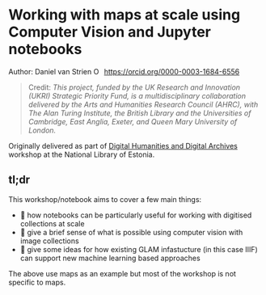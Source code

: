 # Working with maps at scale using Computer Vision and Jupyter notebooks

Author: Daniel van Strien <a itemprop="sameAs" content="https://orcid.rg/0000-0003-1684-6556" href="https://orcid.org/0000-0003-1684-6556" target="orcid.widget" rel="me noopener noreferrer" style="vertical-align:top;"><img src="https://orcid.org/sites/default/files/images/orcid_16x16.png" style="width:1em;margin-right:.5em;" alt="ORCID iD icon">https://orcid.org/0000-0003-1684-6556</a>

> Credit: *This project, funded by the UK Research and Innovation (UKRI) Strategic Priority Fund, is a multidisciplinary collaboration delivered by the Arts and Humanities Research Council (AHRC), with The Alan Turing Institute, the British Library and the Universities of Cambridge, East Anglia, Exeter, and Queen Mary University of London.*

Originally delivered as part of [Digital Humanities and Digital Archives](https://web.archive.org/web/20201103155204/https://www.nlib.ee/en/node/8579) workshop at the National Library of Estonia.

## tl;dr 

This workshop/notebook aims to cover a few main things:
- 📒 how notebooks can be particularly useful for working with digitised collections at scale
- 👀 give a brief sense of what is possible using computer vision with image collections 
- 🤖 give some ideas for how existing GLAM infastucture (in this case IIIF) can support new machine learning based approaches 

The above use maps as an example but most of the workshop is not specific to maps. 
